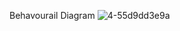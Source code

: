 Behavourail Diagram
![4-55d9dd3e9a](https://user-images.githubusercontent.com/49491210/142772047-bb716446-9b61-4cdd-b8fb-855d808dedd7.jpg)

